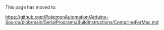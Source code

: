 This page has moved to:

https://github.com/PokemonAutomation/Arduino-Source/blob/main/SerialPrograms/BuildInstructions/CompilingForMac.md